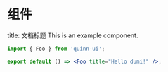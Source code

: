 # 组件

title: 文档标题
This is an example component.

```jsx
import { Foo } from 'quinn-ui';

export default () => <Foo title="Hello dumi!" />;
```
